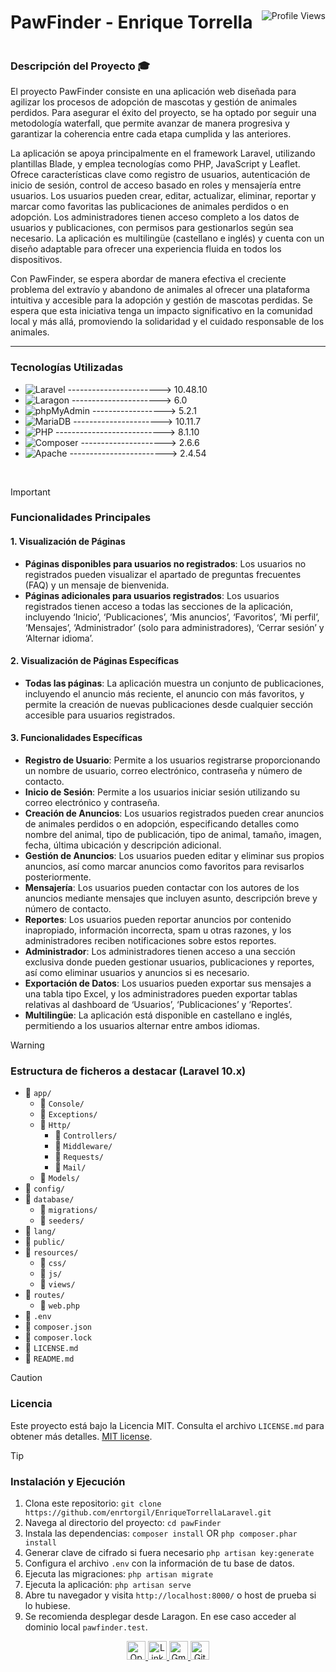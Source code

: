 <div style="display: flex; justify-content: space-between; align-items: center;">
  <h1>PawFinder - Enrique Torrella</h1>
  <img src="https://komarev.com/ghpvc/?username=enrtorgil&color=006bed" alt="Profile Views">
</div>

### Descripción del Proyecto 🎓
El proyecto PawFinder consiste en una aplicación web diseñada para agilizar los procesos de adopción de mascotas y gestión de animales perdidos. Para asegurar el éxito del proyecto, se ha optado por seguir una metodología waterfall, que permite avanzar de manera progresiva y garantizar la coherencia entre cada etapa cumplida y las anteriores. 

La aplicación se apoya principalmente en el framework Laravel, utilizando plantillas Blade, y emplea tecnologías como PHP, JavaScript y Leaflet. Ofrece características clave como registro de usuarios, autenticación de inicio de sesión, control de acceso basado en roles y mensajería entre usuarios. Los usuarios pueden crear, editar, actualizar, eliminar, reportar y marcar como favoritas las publicaciones de animales perdidos o en adopción. Los administradores tienen acceso completo a los datos de usuarios y publicaciones, con permisos para gestionarlos según sea necesario. La aplicación es multilingüe (castellano e inglés) y cuenta con un diseño adaptable para ofrecer una experiencia fluida en todos los dispositivos. 

Con PawFinder, se espera abordar de manera efectiva el creciente problema del extravío y abandono de animales al ofrecer una plataforma intuitiva y accesible para la adopción y gestión de mascotas perdidas. Se espera que esta iniciativa tenga un impacto significativo en la comunidad local y más allá, promoviendo la solidaridad y el cuidado responsable de los animales.

<hr>

### Tecnologías Utilizadas
- ![Laravel](https://img.shields.io/badge/-Laravel-333333?style=flat&logo=laravel) -----------------------> 10.48.10
- ![Laragon](https://img.shields.io/badge/-Laragon-333333?style=flat&logo=laragon) ----------------------> 6.0
- ![phpMyAdmin](https://img.shields.io/badge/-phpMyAdmin-333333?style=flat&logo=phpmyadmin) ------------------> 5.2.1
- ![MariaDB](https://img.shields.io/badge/-MariaDB-333333?style=flat&logo=mariadb) ----------------------> 10.11.7
- ![PHP](https://img.shields.io/badge/-PHP-333333?style=flat&logo=php) ---------------------------> 8.1.10
- ![Composer](https://img.shields.io/badge/-Composer-333333?style=flat&logo=composer) ---------------------> 2.6.6
- ![Apache](https://img.shields.io/badge/-Apache-333333?style=flat&logo=apache) ------------------------> 2.4.54

<br/>

> [!IMPORTANT]
> ### Funcionalidades Principales
> 
> #### 1. Visualización de Páginas
> - **Páginas disponibles para usuarios no registrados**: Los usuarios no registrados pueden visualizar el apartado de preguntas frecuentes (FAQ) y un mensaje de bienvenida.
> - **Páginas adicionales para usuarios registrados**: Los usuarios registrados tienen acceso a todas las secciones de la aplicación, incluyendo ‘Inicio’, ‘Publicaciones’, ‘Mis anuncios’, ‘Favoritos’, ‘Mi perfil’, ‘Mensajes’, ‘Administrador’ (solo para administradores), ‘Cerrar sesión’ y ‘Alternar idioma’.
> 
> #### 2. Visualización de Páginas Específicas
> - **Todas las páginas**: La aplicación muestra un conjunto de publicaciones, incluyendo el anuncio más reciente, el anuncio con más favoritos, y permite la creación de nuevas publicaciones desde cualquier sección accesible para usuarios registrados.
> 
> #### 3. Funcionalidades Específicas
> - **Registro de Usuario**: Permite a los usuarios registrarse proporcionando un nombre de usuario, correo electrónico, contraseña y número de contacto.
> - **Inicio de Sesión**: Permite a los usuarios iniciar sesión utilizando su correo electrónico y contraseña.
> - **Creación de Anuncios**: Los usuarios registrados pueden crear anuncios de animales perdidos o en adopción, especificando detalles como nombre del animal, tipo de publicación, tipo de animal, tamaño, imagen, fecha, última ubicación y descripción adicional.
> - **Gestión de Anuncios**: Los usuarios pueden editar y eliminar sus propios anuncios, así como marcar anuncios como favoritos para revisarlos posteriormente.
> - **Mensajería**: Los usuarios pueden contactar con los autores de los anuncios mediante mensajes que incluyen asunto, descripción breve y número de contacto.
> - **Reportes**: Los usuarios pueden reportar anuncios por contenido inapropiado, información incorrecta, spam u otras razones, y los administradores reciben notificaciones sobre estos reportes.
> - **Administrador**: Los administradores tienen acceso a una sección exclusiva donde pueden gestionar usuarios, publicaciones y reportes, así como eliminar usuarios y anuncios si es necesario.
> - **Exportación de Datos**: Los usuarios pueden exportar sus mensajes a una tabla tipo Excel, y los administradores pueden exportar tablas relativas al dashboard de ‘Usuarios’, ‘Publicaciones’ y ‘Reportes’.
> - **Multilingüe**: La aplicación está disponible en castellano e inglés, permitiendo a los usuarios alternar entre ambos idiomas.

> [!WARNING]
> ### Estructura de ficheros a destacar (Laravel 10.x)
> - 📁 `app/`
>   - 📁 `Console/`
>   - 📁 `Exceptions/`
>   - 📁 `Http/`
>     - 📁 `Controllers/`
>     - 📁 `Middleware/`
>     - 📁 `Requests/`
>     - 📁 `Mail/`
>   - 📁 `Models/`
> - 📁 `config/`
> - 📁 `database/`
>   - 📁 `migrations/`
>   - 📁 `seeders/`
> - 📁 `lang/`
> - 📁 `public/`
> - 📁 `resources/`
>   - 📁 `css/`
>   - 📁 `js/`
>   - 📁 `views/`
> - 📁 `routes/`
>   - 📄 `web.php`
> - 📄 `.env`
> - 📄 `composer.json`
> - 📄 `composer.lock`
> - 📄 `LICENSE.md`
> - 📄 `README.md`

> [!CAUTION] 
> ### Licencia
> Este proyecto está bajo la Licencia MIT. Consulta el archivo `LICENSE.md` para obtener más detalles. [MIT license](https://opensource.org/licenses/MIT).

> [!TIP]
> ### Instalación y Ejecución
> 1. Clona este repositorio: `git clone https://github.com/enrtorgil/EnriqueTorrellaLaravel.git`
> 2. Navega al directorio del proyecto: `cd pawFinder`
> 3. Instala las dependencias: `composer install` OR `php composer.phar install`
> 4. Generar clave de cifrado si fuera necesario `php artisan key:generate`
> 5. Configura el archivo `.env` con la información de tu base de datos.
> 5. Ejecuta las migraciones: `php artisan migrate`
> 6. Ejecuta la aplicación: `php artisan serve`
> 7. Abre tu navegador y visita `http://localhost:8000/` o host de prueba si lo hubiese.
> 8. Se recomienda desplegar desde Laragon. En ese caso acceder al dominio local `pawfinder.test`.

<p align="center">
  <a href="https://classroom.github.com/online_ide?assignment_repo_id=TU_ID_REPO&assignment_repo_type=AssignmentRepo" target="_blank">
    <img src="https://classroom.github.com/assets/open-in-vscode-718a45dd9cf7e7f842a935f5ebbe5719a5e09af4491e668f4dbf3b35d5cca122.svg" height="30" alt="Open in Visual Studio Code">
  </a>
  <a href="https://www.linkedin.com/in/enriquetorrellagil/" target="_blank">
    <img src="https://img.shields.io/badge/-enriquetorrellagil-blue?style=flat-square&logo=Linkedin&logoColor=white" height="30" alt="LinkedIn">
  </a>
  <a href="mailto:ktorrellagil@gmail.com" target="_blank">
    <img src="https://img.shields.io/badge/-ktorrellagil@gmail.com-006bed?style=flat-square&logo=Gmail&logoColor=white" height="30" alt="Gmail">
  </a>
  <a href="https://github.com/enrtorgil" target="_blank">
    <img src="https://img.shields.io/github/followers/enrtorgil?label=follow&style=social" height="30" alt="GitHub">
  </a>
  
</p>
